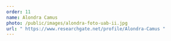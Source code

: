 ```yaml
---
order: 11
name: Alondra Camus
photo: /public/images/alondra-foto-uab-ii.jpg
url: " https://www.researchgate.net/profile/Alondra-Camus "
---
```

